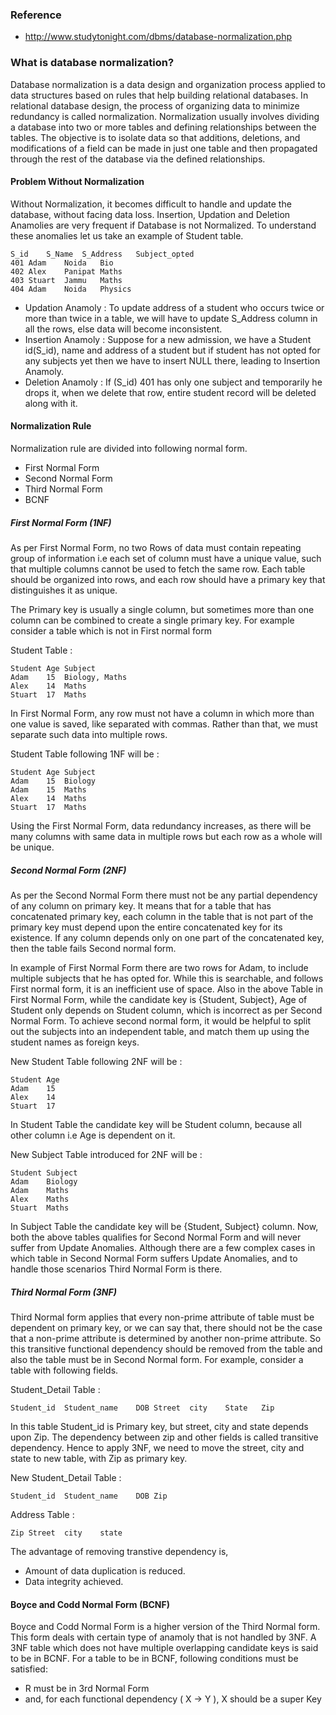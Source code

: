 ### Reference

* http://www.studytonight.com/dbms/database-normalization.php

### What is database normalization?
Database normalization is a data design and organization process applied to data structures based on rules that help building relational databases. In relational database design, the process of organizing data to minimize redundancy is called normalization. Normalization usually involves dividing a database into two or more tables and defining relationships between the tables. The objective is to isolate data so that additions, deletions, and modifications of a field can be made in just one table and then propagated through the rest of the database via the defined relationships.

#### Problem Without Normalization

Without Normalization, it becomes difficult to handle and update the database, without facing data loss. Insertion, Updation and Deletion Anamolies are very frequent if Database is not Normalized. To understand these anomalies let us take an example of Student table.
```
S_id	S_Name	S_Address	Subject_opted
401	Adam	Noida	Bio
402	Alex	Panipat	Maths
403	Stuart	Jammu	Maths
404	Adam	Noida	Physics
```
* Updation Anamoly : To update address of a student who occurs twice or more than twice in a table, we will have to update S_Address column in all the rows, else data will become inconsistent.
* Insertion Anamoly : Suppose for a new admission, we have a Student id(S_id), name and address of a student but if student has not opted for any subjects yet then we have to insert NULL there, leading to Insertion Anamoly.
* Deletion Anamoly : If (S_id) 401 has only one subject and temporarily he drops it, when we delete that row, entire student record will be deleted along with it.

#### Normalization Rule

Normalization rule are divided into following normal form.
* First Normal Form
* Second Normal Form
* Third Normal Form
* BCNF

##### First Normal Form (1NF)

As per First Normal Form, no two Rows of data must contain repeating group of information i.e each set of column must have a unique value, such that multiple columns cannot be used to fetch the same row. Each table should be organized into rows, and each row should have a primary key that distinguishes it as unique.

The Primary key is usually a single column, but sometimes more than one column can be combined to create a single primary key. For example consider a table which is not in First normal form

Student Table :
```
Student	Age	Subject
Adam	15	Biology, Maths
Alex	14	Maths
Stuart	17	Maths
```
In First Normal Form, any row must not have a column in which more than one value is saved, like separated with commas. Rather than that, we must separate such data into multiple rows.

Student Table following 1NF will be :
```
Student	Age	Subject
Adam	15	Biology
Adam	15	Maths
Alex	14	Maths
Stuart	17	Maths
```
Using the First Normal Form, data redundancy increases, as there will be many columns with same data in multiple rows but each row as a whole will be unique.

##### Second Normal Form (2NF)

As per the Second Normal Form there must not be any partial dependency of any column on primary key. It means that for a table that has concatenated primary key, each column in the table that is not part of the primary key must depend upon the entire concatenated key for its existence. If any column depends only on one part of the concatenated key, then the table fails Second normal form.

In example of First Normal Form there are two rows for Adam, to include multiple subjects that he has opted for. While this is searchable, and follows First normal form, it is an inefficient use of space. Also in the above Table in First Normal Form, while the candidate key is {Student, Subject}, Age of Student only depends on Student column, which is incorrect as per Second Normal Form. To achieve second normal form, it would be helpful to split out the subjects into an independent table, and match them up using the student names as foreign keys.

New Student Table following 2NF will be :
```
Student	Age
Adam	15
Alex	14
Stuart	17
```
In Student Table the candidate key will be Student column, because all other column i.e Age is dependent on it.

New Subject Table introduced for 2NF will be :
```
Student	Subject
Adam	Biology
Adam	Maths
Alex	Maths
Stuart	Maths
```
In Subject Table the candidate key will be {Student, Subject} column. Now, both the above tables qualifies for Second Normal Form and will never suffer from Update Anomalies. Although there are a few complex cases in which table in Second Normal Form suffers Update Anomalies, and to handle those scenarios Third Normal Form is there.

##### Third Normal Form (3NF)

Third Normal form applies that every non-prime attribute of table must be dependent on primary key, or we can say that, there should not be the case that a non-prime attribute is determined by another non-prime attribute. So this transitive functional dependency should be removed from the table and also the table must be in Second Normal form. For example, consider a table with following fields.

Student_Detail Table :
```
Student_id	Student_name	DOB	Street	city	State	Zip
```
In this table Student_id is Primary key, but street, city and state depends upon Zip. The dependency between zip and other fields is called transitive dependency. Hence to apply 3NF, we need to move the street, city and state to new table, with Zip as primary key.

New Student_Detail Table :
```
Student_id	Student_name	DOB	Zip
```
Address Table :
```
Zip	Street	city	state
```
The advantage of removing transtive dependency is,
* Amount of data duplication is reduced.
* Data integrity achieved.

#### Boyce and Codd Normal Form (BCNF)

Boyce and Codd Normal Form is a higher version of the Third Normal form. This form deals with certain type of anamoly that is not handled by 3NF. A 3NF table which does not have multiple overlapping candidate keys is said to be in BCNF. For a table to be in BCNF, following conditions must be satisfied:

* R must be in 3rd Normal Form
* and, for each functional dependency ( X -> Y ), X should be a super Key

